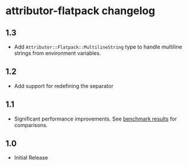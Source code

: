 # attributor-flatpack changelog

## 1.3

- Add `Attributor::Flatpack::MultilineString` type to handle multiline strings from environment variables.

## 1.2

- Add support for redefining the separator

## 1.1

- Significant performance improvements. See [benchmark results](benchmark/output.txt) for comparisons.

## 1.0

- Initial Release
